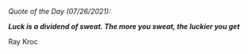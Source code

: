 *Quote of the Day (07/26/2021):*

_**Luck is a dividend of sweat. The more you sweat, the luckier you get**_

Ray Kroc